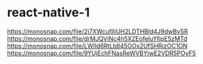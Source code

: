 # react-native-1
https://monosnap.com/file/2j7XWcufIIiUH2LDTHBld4J9dwBySR
https://monosnap.com/file/drMJQViNc4h5XZEofeluYfipE5zMTd
https://monosnap.com/file/LWIId6RtLtdl45OOx2UfSHRizOC1ON
https://monosnap.com/file/9YUjEchFNasReWVBYjwE2VDR5POyF5
